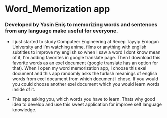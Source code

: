   # Word_Memorization app 
  
  ### Developed by Yasin Eniş to memorizing words and sentences from any language make useful for everyone.

 *  I just started to study Computeer Engineering at Recep Tayyip Erdogan University and I'm watching anime, films or anything with english subtitles to improve my english so when I saw a word I dont know mean of it, I'm adding favorites in google translate page. Then I download this favorite words as an exel document (google translate has an option for that). When I open my word memorization app, I choose this exel document and this app randomly asks the turkish meanings of english words from exel document from which document I chose. If you would you could choose another exel document which you would learn words inside of it.

 -  This app asking you, which words you have to learn. Thats why good idea to develop and use this sweet application for improve self language knowledge.
 
 
 
